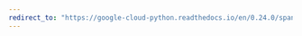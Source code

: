 ```yaml
---
redirect_to: "https://google-cloud-python.readthedocs.io/en/0.24.0/spanner-session-implicit-txn-usage.html"
---
```

